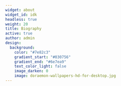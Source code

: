 ```yaml
---
widget: about
widget_id: idk
headless: true
weight: 20
title: Biography
active: true
author: admin
design:
  background:
    color: "#7e82c3"
    gradient_start: "#030756"
    gradient_end: "#6e7ea9"
    text_color_light: false
    image_darken: 0
    image: doraemon-wallpapers-hd-for-desktop.jpg
---
```

